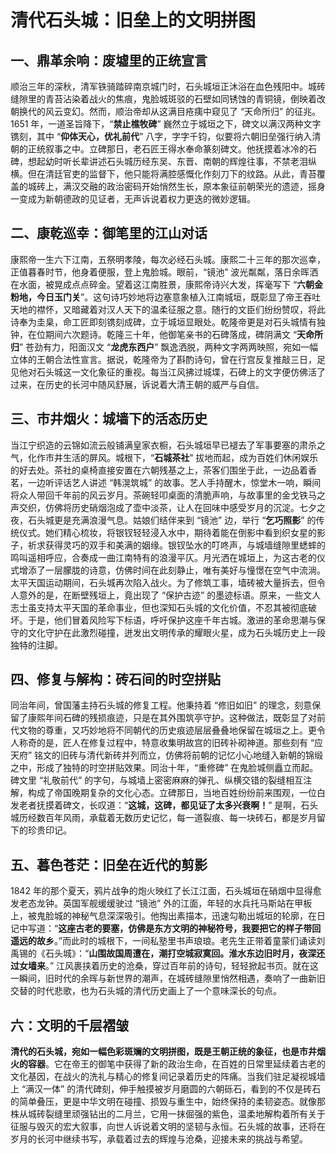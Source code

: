 
# 清代石头城：旧垒上的文明拼图
## 一、鼎革余响：废墟里的正统宣言​
顺治三年的深秋，清军铁骑踏碎南京城门时，石头城垣正沐浴在血色残阳中。城砖缝隙里的青苔沾染着战火的焦痕，鬼脸城斑驳的石壁如同锈蚀的青铜镜，倒映着改朝换代的风云变幻。然而，顺治帝却从这满目疮痍中窥见了 “天命所归” 的征兆。1651 年，一道圣旨降下，“**禁止樵牧碑**” 巍然立于城垣之下，碑文以满汉两种文字镌刻，其中 “**仰体天心，优礼前代**” 八字，字字千钧，似要将六朝旧垒强行纳入清朝的正统叙事之中。​
立碑那日，老石匠王得水奉命篆刻碑文。他抚摸着冰冷的石碑，想起幼时听长辈讲述石头城历经东吴、东晋、南朝的辉煌往事，不禁老泪纵横。但在清廷官吏的监督下，他只能将满腔感慨化作刻刀下的纹路。从此，青苔覆盖的城砖上，满汉交融的政治密码开始悄然生长，原本象征前朝荣光的遗迹，摇身一变成为新朝德政的见证者，无声诉说着权力更迭的微妙逻辑。​
## 二、康乾巡幸：御笔里的江山对话​
康熙帝一生六下江南，五祭明孝陵，每次必经石头城。康熙二十三年的那次巡幸，正值暮春时节，他身着便服，登上鬼脸城。眼前，“镜池” 波光粼粼，落日余晖洒在水面，被晃成点点碎金。望着这江南胜景，康熙帝诗兴大发，挥毫写下 “**六朝金粉地，今日玉门关**”。这句诗巧妙地将边塞意象植入江南城垣，既彰显了帝王吞吐天地的襟怀，又暗藏着对汉人天下的温柔征服之意。随行的文臣们纷纷赞叹，将此诗奉为圭臬，命工匠即刻镌刻成碑，立于城垣显眼处。​
乾隆帝更是对石头城情有独钟，在位期间六次题诗。乾隆三十年，他御笔亲书的石碑落成，碑阴满文 “**天命所归**” 苍劲有力，阳面汉文 “**龙虎东西户**” 飘逸洒脱，两种文字两两映照，宛如一幅立体的王朝合法性宣言。据说，乾隆帝为了斟酌诗句，曾在行宫反复推敲三日，足见他对石头城这一文化象征的重视。每当江风拂过城堞，石碑上的文字便仿佛活了过来，在历史的长河中随风舒展，诉说着大清王朝的威严与自信。​
## 三、市井烟火：城墙下的活态历史​
当江宁织造的云锦如流云般铺满皇家衣橱，石头城垣早已褪去了军事要塞的肃杀之气，化作市井生活的屏风。城根下，“**石城茶社**” 拔地而起，成为百姓们休闲娱乐的好去处。茶社的桌椅直接安置在六朝残基之上，茶客们围坐于此，一边品着香茗，一边听评话艺人讲述 “韩滉筑城” 的故事。艺人手持醒木，惊堂木一响，瞬间将众人带回千年前的风云岁月。茶碗轻叩桌面的清脆声响，与故事里的金戈铁马之声交织，仿佛将历史硝烟泡成了壶中淡茶，让人在回味中感受岁月的沉淀。​
七夕之夜，石头城更是充满浪漫气息。姑娘们结伴来到 “镜池” 边，举行 “**乞巧照影**” 的传统仪式。她们精心梳妆，将银钗轻轻浸入水中，期待着能在倒影中看到织女星的影子，祈求获得灵巧的双手和美满的姻缘。银钗坠水的叮咚声，与城墙缝隙里蟋蟀的鸣叫遥相呼应，合奏成一曲江南特有的浪漫平仄。月光洒在城垣上，为这古老的仪式增添了一层朦胧的诗意，仿佛时间在此刻静止，唯有美好与憧憬在空气中流淌。​
太平天国运动期间，石头城再次陷入战火。为了修筑工事，墙砖被大量拆去，但令人意外的是，在断壁残垣上，竟出现了 “保护古迹” 的墨迹标语。原来，一些文人志士虽支持太平天国的革命事业，但也深知石头城的文化价值，不忍其被彻底破坏。于是，他们冒着风险写下标语，呼吁保护这座千年古城。激进的革命思潮与保守的文化守护在此激烈碰撞，迸发出文明传承的耀眼火星，成为石头城历史上一段独特的注脚。​
## 四、修复与解构：砖石间的时空拼贴​
同治年间，曾国藩主持石头城的修复工程。他秉持着 “修旧如旧” 的理念，刻意保留了康熙年间石碑的残损痕迹，只是在其外围筑亭守护。这种做法，既彰显了对前代文物的尊重，又巧妙地将不同朝代的历史痕迹层层叠叠地保留在城垣之上。更令人称奇的是，匠人在修复过程中，特意收集明故宫的旧砖补砌神道。那些刻有 “应天府” 铭文的旧砖与清代新砖并列而立，仿佛将前朝的记忆小心地缝入新朝的锦缎之中，形成了独特的时空拼贴效果。​
同治十年，“重修碑” 在鬼脸城侧矗立而起。碑文里 “礼敬前代” 的字句，与城墙上密密麻麻的弹孔、纵横交错的裂缝相互注解，构成了帝国晚期复杂的文化心态。立碑那日，当地百姓纷纷前来围观，一位白发老者抚摸着碑文，长叹道：“**这城，这碑，都见证了太多兴衰啊！**” 是啊，石头城历经数百年风雨，承载着无数历史记忆，每一道裂痕、每一块砖石，都是岁月留下的珍贵印记。​
## 五、暮色苍茫：旧垒在近代的剪影​
1842 年的那个夏天，鸦片战争的炮火映红了长江江面，石头城垣在硝烟中显得愈发老态龙钟。英国军舰缓缓驶过 “镜池” 外的江面，年轻的水兵托马斯站在甲板上，被鬼脸城的神秘气息深深吸引。他掏出素描本，迅速勾勒出城垣的轮廓，在日记中写道：“**这座古老的要塞，仿佛是东方文明的神秘符号，我要把它的样子带回遥远的故乡**。”​
而此时的城根下，一间私塾里书声琅琅。老先生正带着童蒙们诵读刘禹锡的《石头城》：“**山围故国周遭在，潮打空城寂寞回。淮水东边旧时月，夜深还过女墙来**。” 江风裹挟着历史的沧桑，穿过百年前的诗句，轻轻掀起书页。就在这一瞬间，旧时代的余晖与新世界的潮声，在城砖缝隙里悄然相遇，奏响了一曲新旧交替的时代悲歌，也为石头城的清代历史画上了一个意味深长的句点。​
## 六：文明的千层褶皱​
**清代的石头城，宛如一幅色彩斑斓的文明拼图，既是王朝正统的象征，也是市井烟火的容器**。它在帝王的御笔中获得了新的政治生命，在百姓的日常里延续着古老的文化基因，在战火的洗礼与精心的修复间记录着历史的阵痛。当我们驻足凝视城墙上 “满汉一体” 的清代碑刻，伸手触摸被岁月磨圆的六朝砾石，看到的不仅是砖石的简单叠压，更是中华文明在碰撞、损毁与重生中，始终保持的柔韧姿态。​
就像那株从城砖裂缝里顽强钻出的二月兰，它用一抹倔强的紫色，温柔地解构着所有关于征服与毁灭的宏大叙事，向世人诉说着文明的坚韧与永恒。石头城的故事，还将在岁月的长河中继续书写，承载着过去的辉煌与沧桑，迎接未来的挑战与希望。